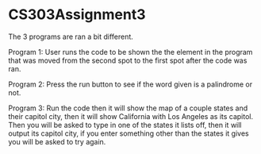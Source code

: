 # CS303Assignment3
The 3 programs are ran a bit different.

Program 1: User runs the code to be shown the the element in the program that was moved from the second spot to the first spot after the code was ran.

Program 2: Press the run button to see if the word given is a palindrome or not.

Program 3: Run the code then it will show the map of a couple states and their capitol city, then it will show California with Los Angeles as its capitol. 
Then you will be asked to type in one of the states it lists off, then it will output its capitol city, if you enter something other than the states it gives you will be asked to try again.
